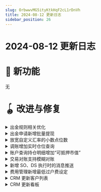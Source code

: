 ```yaml
---
slug: OrbwwvMG5ityKtkHqF2cL1rDnVh
title: 2024-08-12 更新日志
sidebar_position: 26
---
```



# 2024-08-12 更新日志


# 🎉 新功能


无


# 🪀 改进与修复

<details>
<summary>出金规则相关优化</summary>
- 「业务参数设置 - 风控 - 余额拦截」位置调整至「业务参数设置 - 出金规则 - 余额拦截」
- 「业务参数设置 - 风控 - 出金额规则」位置调整至「业务参数设置 - 出金规则」，并且 tab 页面文案改为“自动审核规则”
- 自动审核规则列表中出金卡类型改为银行账户地区，同时新增字段：银行名称、银行卡首次出金、优先级

![image.png](/assets/b39b6d44281068963063d64a0681fec2.png)


</details>

<details>
<summary>出金申请新增批量提现</summary>
- 「款项管理 - 出金 - 出金申请」操作【批量提现】优化：文案统一为“批量提现”；新增模板导入说明；导入模板中的字段“出金手续费”和“收款银行卡号”可为空

![image.png](/assets/0b7b3e7c0c6c4d93624c6d008341ec97.png)


</details>

<details>
<summary>放宽自定义汇率的小数点位数</summary>
- 「款项管理 - 换汇 - 客户汇兑」手工换汇自定义汇率小数点后支持输入最多为 8 位

![image.png](/assets/364638c6e51862c2821222a8e96b77da.png)


</details>

<details>
<summary>调账增加实时仓位查询</summary>
- 证券类（股票/基金/期权/债券/OTC 其他/虚拟资产）调账出账增加根据托管商和子仓查询的实时仓位参考值
- 路径：「资产账户」-「调账」-「手工调账」

![image.png](/assets/ce4dbcf4cd777d7d38d6efee1a84d4bf.png)


</details>

<details>
<summary>账户查询持仓明细增加“可抵押市值”</summary>
- 账户查询持仓明细增加“可抵押市值”信息展示
- 路径：「资产账户」-「账户」-「账户查询」

![image.png](/assets/ad772e07fb13d074ae068bf6a03f7235.png)


</details>

<details>
<summary>交易对账支持模糊对账</summary>
- 交易对账中，针对不平账可进行二次对账。支持针对不平账进行按股票对账
- 路径：业务参数设置 - 日终设置 - 清算参数设置

![image.png](/assets/368b9b81bf10d3f68c612c22ce182916.png)


</details>

<details>
<summary>新增 SO、DS 执行时的消息推送</summary>
- SO、DS 在执行成功后会发送 push 与 email 给客户

![image.png](/assets/e2e74bbb9e880490000ac71f1d615117.png)


</details>

<details>
<summary>费用管理新增最低过户费设定</summary>
- 客户可在费用管理页面对全域过户费进行最低额的设定

![image.png](/assets/49d0079444692148fa8a0f102aa6582a.png)


</details>

<details>
<summary>CRM 更新客户列表</summary>
- 下架原有的“客户池”，由“客户列表”替换（客户列表，当前券商名下的所有客户）
- 列表新增用户基础等级、账户信息、开户信息、活动地区等多个字段，补充完善了客户画像
- 客户信息展示/筛选/查询等交互优化，支持快速获取客户的基础信息、开户信息、资产/交易和持仓等多维度的数据
- 路径：「客户管理系统」-「CRM」-「客户列表」

![image.png](/assets/353cec04cb0e1bafee9e5fc525f22f6e.png)


</details>

<details>
<summary>CRM 更新看板</summary>
- 下架原有的“看板”，由“我的看板”替换（适用于有配置客户经理的券商，展示客户经理名下的客户数据）
- 更新看板统计 Tab，按“基础等级”对用户进行更为细致的划分
- 新增了更多描述客户基本信息的字段内容和操作项
- 新增团队权限，支持查看团队下所有客户的数据权限
- 字段解释：
    - 用户地区：为用户当前所在国家/地区。取值规则，按以下优先级取：
        - ①：居住国家/地区；优先级 ②：手机区号；优先级 ③：注册时的 IP 对应地区
    - 活动地区：指证件签发国所在地。部分客户居住地区和证件签发国不一致，则优先取证件签发国作为活动地区。取值规则如下：
        - 若有证件签发国，取证件签发国作为活动地区；若无，则取用户区域的值作为活动地区
- 路径：「客户管理系统」-「CRM」-「我的看板」

    ![image.png](/assets/caab41d98a8cc4d869945ac527e25eae.png)


</details>

